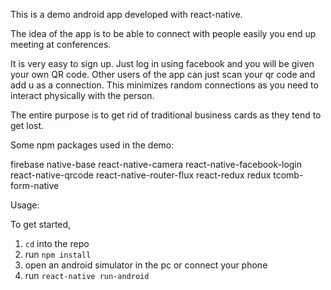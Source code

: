 This is a demo android app developed with react-native.

The idea of the app is to be able to connect with people easily you end up meeting at conferences.

It is very easy to sign up. Just log in using facebook and you will be given your own QR code.
Other users of the app can just scan your qr code and add u as a connection. This minimizes random connections as you need to interact physically with the person.

The entire purpose is to get rid of traditional business cards as they tend to get lost.

Some npm packages used in the demo:

firebase
native-base
react-native-camera
react-native-facebook-login
react-native-qrcode
react-native-router-flux
react-redux
redux
tcomb-form-native

Usage:

To get started,
1) `cd` into the repo
2) run `npm install`
3) open an android simulator in the pc or connect your phone
4) run `react-native run-android`
